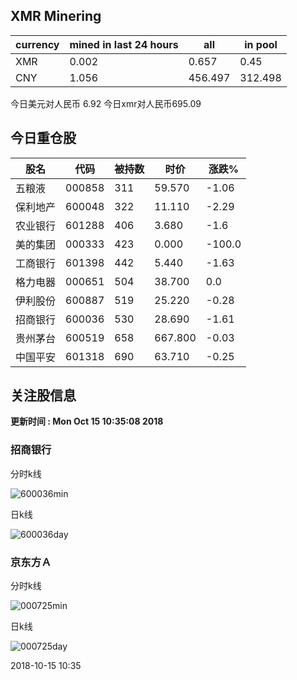 ## XMR Minering

|currency|mined in last 24 hours|all|in pool|
|---|---|---|---|
|XMR|0.002|0.657|0.45|
|CNY|1.056|456.497|312.498|

今日美元对人民币 6.92	今日xmr对人民币695.09


## 今日重仓股 

|股名|代码|被持数|时价|涨跌%|
|---|---|---|---|---|
|五粮液|000858|311|59.570|-1.06|
|保利地产|600048|322|11.110|-2.29|
|农业银行|601288|406|3.680|-1.6|
|美的集团|000333|423|0.000|-100.0|
|工商银行|601398|442|5.440|-1.63|
|格力电器|000651|504|38.700|0.0|
|伊利股份|600887|519|25.220|-0.28|
|招商银行|600036|530|28.690|-1.61|
|贵州茅台|600519|658|667.800|-0.03|
|中国平安|601318|690|63.710|-0.25|

## 关注股信息
**更新时间 : Mon Oct 15 10:35:08 2018**
### 招商银行 
分时k线

![600036min](http://image.sinajs.cn/newchart/min/n/sh600036.gif)

日k线

![600036day](http://image.sinajs.cn/newchart/daily/n/sh600036.gif)

### 京东方Ａ 
分时k线

![000725min](http://image.sinajs.cn/newchart/min/n/sz000725.gif)

日k线

![000725day](http://image.sinajs.cn/newchart/daily/n/sz000725.gif)

2018-10-15 10:35